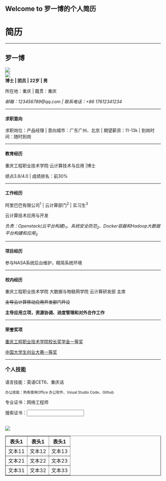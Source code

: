 ## Welcome to 罗一博的个人简历
<!DOCTYPE html>
<html>
<head>
    <meta charset="utf-8" />
    <title>个人简历</title>
</head>
<body>
    <h1>简历</h1>
    <hr>
    <h2>罗一博</h2><img src="https://i01piccdn.sogoucdn.com/c64460e433015c7c"/><br/><img src="http://inews.gtimg.com/newsapp_ls/0/11484644889/0
"/><br/>
   <strong>博士  |  团员 | 22岁  | 男  </strong>
    <p>所在地：重庆 | 籍贯：重庆</p>
    <em>邮箱：123456789@qq.com  |  联系电话：+86 17612341234</em><br/>
    <hr/>   
    <h4>求职意向</h4>
    <p>求职岗位：产品经理  |  意向城市：广东广州、北京  |   期望薪资：11-13k  |  到岗时间：随时到岗<p>
    <hr/>   
    <h4>教育经历</h4>
    <p>重庆工程职业技术学院·云计算技术与应用  |博士</p>
    <p>绩点3.8/4.0 | 成绩排名：前30%</p>
    <hr/>   
    <h4>工作经历</h4>
    <p>阿里巴巴有限公司<sup>1</sup> | 云计算部门<sup>2</sup> | 实习生<sup>3</sup></p>
    <p>云计算技术应用与开发</p>
    <em>负责：Openstack(云平台构建)<sub>1</sub>、系统安全防范<sub>2</sub>、Docker容器和Hadoop大数据平台构建和应用<sub>3</sub></em>
    <hr/>   
    <h4>项目经历</h4>
    参与NASA系统后台维护，精简系统环境
    <hr/>   
    <h4>校内经历</h4>
    <p>重庆工程职业技术学院 大数据与物联网学院 云计算研发部 主席</p>
    <p><s>主导云计算移动应用开发部门开设</s></p>
    <p><strong>主导应用立项，资源协调、进度管理和对外合作工作</strong></p>
    <hr/>   
    <h4>荣誉奖项</h4>
    <p><u>重庆工程职业技术学院校长奖学金一等奖</u></p>
    <p><u>中国大学生创业大赛一等奖</u></p>
    <hr/>   
    <h4><big>个人技能</big></h4>
    <p>语言技能：英语CET6、重庆话</p>
    <p><small>办公技能：熟练使用Office 办公软件、Vsiual Studio Code、Github</small></p>
    <p>专业证书：网络工程师</p>
    <p>搜索证书：<input /></p><br/>
    <img src="https://img01.sogoucdn.com/app/a/100520093/f9d5c084396d06f6-0c7006bf1d0bb8d5-867e81e9b73a855b4c7b6d979119eda0.jpg"/>
     <table border = "1">
        <tr>
            <th>表头1</th>
            <th>表头1</th>
            <th>表头1</th>
        </tr>
        <tr>
            <td>文本11</td>
            <td>文本12</td>
            <td>文本13</td>
        </tr>
        <tr>
            <td>文本21</td>
            <td>文本22</td>
            <td>文本23</td>
        </tr>
        <tr>
            <td>文本31</td>
            <td>文本32</td>
            <td>文本33</td>
        </tr>
    </table>
</body>
</html>
